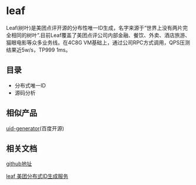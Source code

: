 # leaf

​       Leaf(树叶)是美团点评开源的分布性唯一ID生成，名字来源于“世界上没有两片完全相同的树叶”.目前Leaf覆盖了美团点评公司内部金融、餐饮、外卖、酒店旅游、猫眼电影等众多业务线。在4C8G VM基础上，通过公司RPC方式调用，QPS压测结果近5w/s，TP999 1ms。

## 目录

- 分布式唯一ID
- 源码分析

## 相似产品

[uid-generator](https://github.com/baidu/uid-generator)(百度开源)

## 相关文档

[github地址](https://github.com/Meituan-Dianping/Leaf)

[ leaf 美团分布式ID生成服务](https://tech.meituan.com/MT_Leaf.html)

